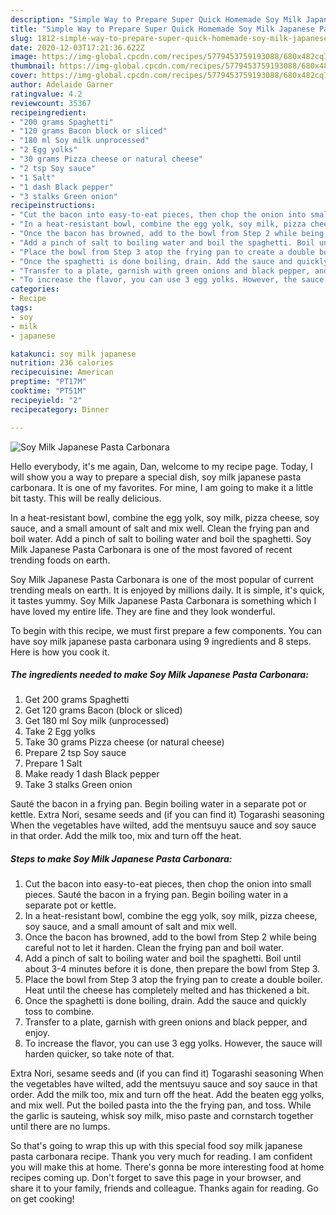 ```yaml
---
description: "Simple Way to Prepare Super Quick Homemade Soy Milk Japanese Pasta Carbonara"
title: "Simple Way to Prepare Super Quick Homemade Soy Milk Japanese Pasta Carbonara"
slug: 1812-simple-way-to-prepare-super-quick-homemade-soy-milk-japanese-pasta-carbonara
date: 2020-12-03T17:21:36.622Z
image: https://img-global.cpcdn.com/recipes/5779453759193088/680x482cq70/soy-milk-japanese-pasta-carbonara-recipe-main-photo.jpg
thumbnail: https://img-global.cpcdn.com/recipes/5779453759193088/680x482cq70/soy-milk-japanese-pasta-carbonara-recipe-main-photo.jpg
cover: https://img-global.cpcdn.com/recipes/5779453759193088/680x482cq70/soy-milk-japanese-pasta-carbonara-recipe-main-photo.jpg
author: Adelaide Garner
ratingvalue: 4.2
reviewcount: 35367
recipeingredient:
- "200 grams Spaghetti"
- "120 grams Bacon block or sliced"
- "180 ml Soy milk unprocessed"
- "2 Egg yolks"
- "30 grams Pizza cheese or natural cheese"
- "2 tsp Soy sauce"
- "1 Salt"
- "1 dash Black pepper"
- "3 stalks Green onion"
recipeinstructions:
- "Cut the bacon into easy-to-eat pieces, then chop the onion into small pieces. Sauté the bacon in a frying pan. Begin boiling water in a separate pot or kettle."
- "In a heat-resistant bowl, combine the egg yolk, soy milk, pizza cheese, soy sauce, and a small amount of salt and mix well."
- "Once the bacon has browned, add to the bowl from Step 2 while being careful not to let it harden. Clean the frying pan and boil water."
- "Add a pinch of salt to boiling water and boil the spaghetti. Boil until about 3-4 minutes before it is done, then prepare the bowl from Step 3."
- "Place the bowl from Step 3 atop the frying pan to create a double boiler. Heat until the cheese has completely melted and has thickened a bit."
- "Once the spaghetti is done boiling, drain. Add the sauce and quickly toss to combine."
- "Transfer to a plate, garnish with green onions and black pepper, and enjoy."
- "To increase the flavor, you can use 3 egg yolks. However, the sauce will harden quicker, so take note of that."
categories:
- Recipe
tags:
- soy
- milk
- japanese

katakunci: soy milk japanese 
nutrition: 236 calories
recipecuisine: American
preptime: "PT17M"
cooktime: "PT51M"
recipeyield: "2"
recipecategory: Dinner

---
```



![Soy Milk Japanese Pasta Carbonara](https://img-global.cpcdn.com/recipes/5779453759193088/680x482cq70/soy-milk-japanese-pasta-carbonara-recipe-main-photo.jpg)

Hello everybody, it's me again, Dan, welcome to my recipe page. Today, I will show you a way to prepare a special dish, soy milk japanese pasta carbonara. It is one of my favorites. For mine, I am going to make it a little bit tasty. This will be really delicious.

In a heat-resistant bowl, combine the egg yolk, soy milk, pizza cheese, soy sauce, and a small amount of salt and mix well. Clean the frying pan and boil water. Add a pinch of salt to boiling water and boil the spaghetti. Soy Milk Japanese Pasta Carbonara is one of the most favored of recent trending foods on earth.

Soy Milk Japanese Pasta Carbonara is one of the most popular of current trending meals on earth. It is enjoyed by millions daily. It is simple, it's quick, it tastes yummy. Soy Milk Japanese Pasta Carbonara is something which I have loved my entire life. They are fine and they look wonderful.


To begin with this recipe, we must first prepare a few components. You can have soy milk japanese pasta carbonara using 9 ingredients and 8 steps. Here is how you cook it.

<!--inarticleads1-->

##### The ingredients needed to make Soy Milk Japanese Pasta Carbonara:

1. Get 200 grams Spaghetti
1. Get 120 grams Bacon (block or sliced)
1. Get 180 ml Soy milk (unprocessed)
1. Take 2 Egg yolks
1. Take 30 grams Pizza cheese (or natural cheese)
1. Prepare 2 tsp Soy sauce
1. Prepare 1 Salt
1. Make ready 1 dash Black pepper
1. Take 3 stalks Green onion


Sauté the bacon in a frying pan. Begin boiling water in a separate pot or kettle. Extra Nori, sesame seeds and (if you can find it) Togarashi seasoning When the vegetables have wilted, add the mentsuyu sauce and soy sauce in that order. Add the milk too, mix and turn off the heat. 

<!--inarticleads2-->

##### Steps to make Soy Milk Japanese Pasta Carbonara:

1. Cut the bacon into easy-to-eat pieces, then chop the onion into small pieces. Sauté the bacon in a frying pan. Begin boiling water in a separate pot or kettle.
1. In a heat-resistant bowl, combine the egg yolk, soy milk, pizza cheese, soy sauce, and a small amount of salt and mix well.
1. Once the bacon has browned, add to the bowl from Step 2 while being careful not to let it harden. Clean the frying pan and boil water.
1. Add a pinch of salt to boiling water and boil the spaghetti. Boil until about 3-4 minutes before it is done, then prepare the bowl from Step 3.
1. Place the bowl from Step 3 atop the frying pan to create a double boiler. Heat until the cheese has completely melted and has thickened a bit.
1. Once the spaghetti is done boiling, drain. Add the sauce and quickly toss to combine.
1. Transfer to a plate, garnish with green onions and black pepper, and enjoy.
1. To increase the flavor, you can use 3 egg yolks. However, the sauce will harden quicker, so take note of that.


Extra Nori, sesame seeds and (if you can find it) Togarashi seasoning When the vegetables have wilted, add the mentsuyu sauce and soy sauce in that order. Add the milk too, mix and turn off the heat. Add the beaten egg yolks, and mix well. Put the boiled pasta into the the frying pan, and toss. While the garlic is sauteing, whisk soy milk, miso paste and cornstarch together until there are no lumps. 

So that's going to wrap this up with this special food soy milk japanese pasta carbonara recipe. Thank you very much for reading. I am confident you will make this at home. There's gonna be more interesting food at home recipes coming up. Don't forget to save this page in your browser, and share it to your family, friends and colleague. Thanks again for reading. Go on get cooking!
